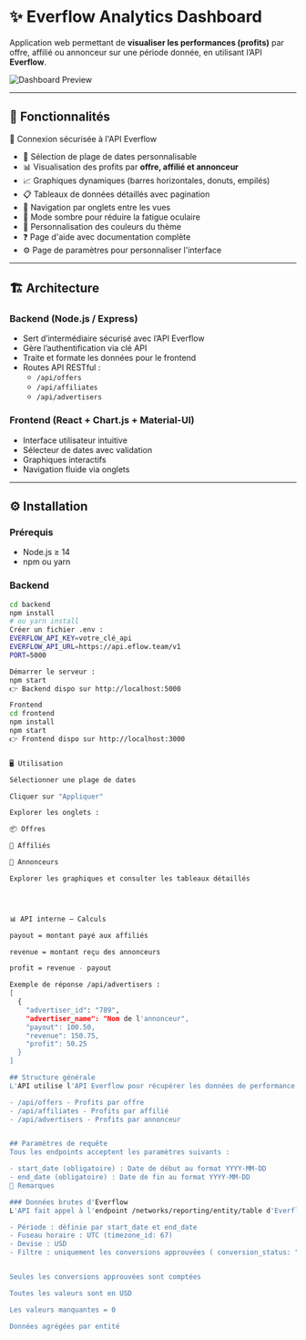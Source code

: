 # ✨ Everflow Analytics Dashboard  

Application web permettant de **visualiser les performances (profits)** par offre, affilié ou annonceur sur une période donnée, en utilisant l’API **Everflow**.  

![Dashboard Preview](./screenshot.png)  

---

## 🚀 Fonctionnalités  

🔑 Connexion sécurisée à l'API Everflow  
- 📅 Sélection de plage de dates personnalisable  
- 📊 Visualisation des profits par **offre, affilié et annonceur**  
- 📈 Graphiques dynamiques (barres horizontales, donuts, empilés)  
- 📋 Tableaux de données détaillés avec pagination  
- 🧭 Navigation par onglets entre les vues  
- 🌙 Mode sombre pour réduire la fatigue oculaire
- 🎨 Personnalisation des couleurs du thème
- ❓ Page d'aide avec documentation complète
- ⚙️ Page de paramètres pour personnaliser l'interface
---

## 🏗️ Architecture  

### Backend (Node.js / Express)  
- Sert d’intermédiaire sécurisé avec l’API Everflow  
- Gère l’authentification via clé API  
- Traite et formate les données pour le frontend  
- Routes API RESTful :  
  - `/api/offers`  
  - `/api/affiliates`  
  - `/api/advertisers`  

### Frontend (React + Chart.js + Material-UI)  
- Interface utilisateur intuitive  
- Sélecteur de dates avec validation  
- Graphiques interactifs  
- Navigation fluide via onglets  

---

## ⚙️ Installation  

### Prérequis  
- Node.js ≥ 14  
- npm ou yarn  

### Backend  
```bash
cd backend
npm install
# ou yarn install
Créer un fichier .env :
EVERFLOW_API_KEY=votre_clé_api
EVERFLOW_API_URL=https://api.eflow.team/v1
PORT=5000

Démarrer le serveur :
npm start
👉 Backend dispo sur http://localhost:5000

Frontend
cd frontend
npm install
npm start
👉 Frontend dispo sur http://localhost:3000


🖥️ Utilisation

Sélectionner une plage de dates

Cliquer sur "Appliquer"

Explorer les onglets :

📦 Offres

👥 Affiliés

🏢 Annonceurs

Explorer les graphiques et consulter les tableaux détaillés




📊 API interne – Calculs

payout = montant payé aux affiliés

revenue = montant reçu des annonceurs

profit = revenue - payout

Exemple de réponse /api/advertisers :
[
  {
    "advertiser_id": "789",
    "advertiser_name": "Nom de l'annonceur",
    "payout": 100.50,
    "revenue": 150.75,
    "profit": 50.25
  }
]

## Structure générale
L'API utilise l'API Everflow pour récupérer les données de performance et effectue des calculs pour déterminer les profits. Les trois endpoints principaux suivent la même logique de calcul :

- /api/offers - Profits par offre
- /api/affiliates - Profits par affilié
- /api/advertisers - Profits par annonceur


## Paramètres de requête
Tous les endpoints acceptent les paramètres suivants :

- start_date (obligatoire) : Date de début au format YYYY-MM-DD
- end_date (obligatoire) : Date de fin au format YYYY-MM-DD
📌 Remarques

### Données brutes d'Everflow
L'API fait appel à l'endpoint /networks/reporting/entity/table d'Everflow avec les paramètres suivants :

- Période : définie par start_date et end_date
- Fuseau horaire : UTC (timezone_id: 67)
- Devise : USD
- Filtre : uniquement les conversions approuvées ( conversion_status: "approved" )


Seules les conversions approuvées sont comptées

Toutes les valeurs sont en USD

Les valeurs manquantes = 0

Données agrégées par entité

